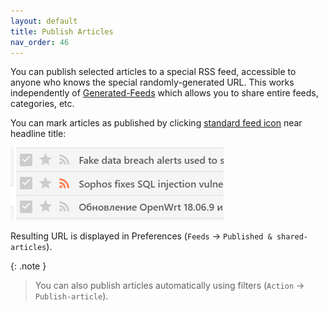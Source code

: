 ```yaml
---
layout: default
title: Publish Articles
nav_order: 46
---
```


You can publish selected articles to a special RSS feed, accessible to anyone
who knows the special randomly-generated URL. This works independently of
[Generated-Feeds](Generated-Feeds.md) which allows you to share entire feeds,
categories, etc.

You can mark articles as published by clicking [standard feed
icon](http://feedicons.com/) near headline title:

![Publish icon in article header](../images/publish_articles.png)

Resulting URL is displayed in Preferences (`Feeds` &rarr; `Published & shared-articles`).


{: .note }
> You can also publish articles automatically using filters (`Action` &rarr; `Publish-article`).

